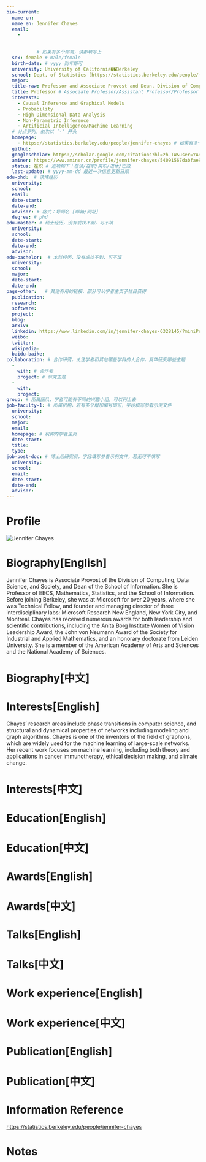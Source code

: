 ```yaml
---
bio-current:
  name-cn: 
  name_en: Jennifer Chayes
  email: 
    - 
    
              
           # 如果有多个邮箱，请都填写上
  sex: female # male/female
  birth-date: # yyyy 到年即可
  university: University of California��Berkeley 
  school: Dept, of Statistics [https://statistics.berkeley.edu/people/faculty] # 格式：学院名称[学院官网链接]
  major: 
  title-raw: Professor and Associate Provost and Dean, Division of Computing, Data Science, and Society# 主页原始字符串
  title: Professor # Associate Professor/Assistant Professor/Professor
  interests: 
    - Causal Inference and Graphical Models
    - Probability
    - High Dimensional Data Analysis
    - Non-Parametric Inference
    - Artificial Intelligence/Machine Learning
  # 分点罗列，依次以 ‘-’ 开头
  homepage: 
    - https://statistics.berkeley.edu/people/jennifer-chayes # 如果有多个主页，请都填写上
  github: 
  googlescholar: https://scholar.google.com/citations?hl=zh-TW&user=YAHWbtkAAAAJ 
  aminer: https://www.aminer.cn/profile/jennifer-chayes/54091567dabfae92b42589a7 #从这里查找 https://www.aminer.org/search/person
  status: 在职 # 选项如下：在读/在职/离职/退休/亡故
  last-update: # yyyy-mm-dd 最近一次信息更新日期
edu-phd:  # 读博经历
  university: 
  school: 
  email: 
  date-start: 
  date-end: 
  advisor: # 格式：导师名 [邮箱/网址]
  degree: # phd
edu-master: # 硕士经历，没有或找不到，可不填
  university: 
  school: 
  date-start: 
  date-end: 
  advisor:
edu-bachelor:  # 本科经历，没有或找不到，可不填
  university: 
  school: 
  major: 
  date-start: 
  date-end: 
page-other:   # 其他有用的链接，部分可从学者主页子栏目获得
  publication: 
  research: 
  software: 
  project: 
  blog: 
  arxiv: 
  linkedin: https://www.linkedin.com/in/jennifer-chayes-6328145/?miniProfileUrn=urn%3Ali%3Afs_miniProfile%3AACoAAAECn4YBwbazXCUlbxqYqUlnKPZN6napjoo
  weibo:
  twitter:
  wikipedia:
  baidu-baike:
collaboration: # 合作研究，关注学者和其他哪些学科的人合作，具体研究哪些主题
  - 
    with: # 合作者
    project: # 研究主题
  - 
    with: 
    project: 
group: # 所属团队，学者可能有不同的兴趣小组，可以列上去
job-faculty-1: # 所属机构，若有多个增加编号即可，字段填写参看示例文件
  university: 
  school: 
  major: 
  email: 
  homepage: # 机构内学者主页
  date-start: 
  title: 
  type: 
job-post-doc: # 博士后研究员，字段填写参看示例文件，若无可不填写
  university: 
  school: 
  email: 
  date-start: 
  date-end: 
  advisor: 
---
```


# Profile

![Jennifer Chayes](https://statistics.berkeley.edu/sites/default/files/styles/crop_person/public/faculty/j_chayes_hi_res.jpeg?h=f2592931&itok=J-C_UQhK)

# Biography[English]

Jennifer Chayes is Associate Provost of the Division of Computing, Data Science, and Society, and Dean of the School of Information. She is Professor of EECS, Mathematics, Statistics, and the School of Information. Before joining Berkeley, she was at Microsoft for over 20 years, where she was Technical Fellow, and founder and managing director of three interdisciplinary labs: Microsoft Research New England, New York City, and Montreal. Chayes has received numerous awards for both leadership and scientific contributions, including the Anita Borg Institute Women of Vision Leadership Award, the John von Neumann Award of the Society for Industrial and Applied Mathematics, and an honorary doctorate from Leiden University. She is a member of the American Academy of Arts and Sciences and the National Academy of Sciences.

# Biography[中文]

# Interests[English]

Chayes’ research areas include phase transitions in computer science, and structural and dynamical properties of networks including modeling and graph algorithms. Chayes is one of the inventors of the field of graphons, which are widely used for the machine learning of large-scale networks. Her recent work focuses on machine learning, including both theory and applications in cancer immunotherapy, ethical decision making, and climate change. 

# Interests[中文]

# Education[English]

# Education[中文]

# Awards[English]

# Awards[中文]

# Talks[English]

# Talks[中文]

# Work experience[English]

# Work experience[中文]

# Publication[English]

# Publication[中文]

# Information Reference

https://statistics.berkeley.edu/people/jennifer-chayes

# Notes